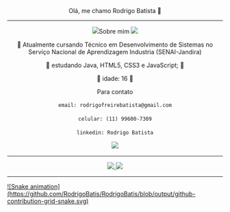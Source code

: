 <div align="center">Olá, me chamo Rodrigo Batista 👋
<hr>
<div>
  <img src="https://static.wixstatic.com/media/fe57a9_c7d5a806498f45ebbb6384e0907e3006~mv2.gif"width="40px">Sobre mim <img src="https://static.wixstatic.com/media/fe57a9_c7d5a806498f45ebbb6384e0907e3006~mv2.gif"width="40px">                                                       
 
  </div>
  
  
  💬 Atualmente cursando Técnico em Desenvolvimento de Sistemas no Serviço Nacional de Aprendizagem Industria (SENAI-Jandira)
  
  📖 estudando Java, HTML5, CSS3 e JavaScript; 📖
  
  🌟 idade: 16 🌟
  
  <div>
    Para contato
    
    email: rodrigofreirebatista@gmail.com
    
    celular: (11) 99600-7309
    
    linkedin: Rodrigo Batista
  </div>  
  <div>
  <img height="center" src="https://media.giphy.com/media/BemKqR9RDK4V2/giphy.gif"/>
  </div>
  <hr>
  <a href="https://github.com/RodrigoBatis">
  <img height="160em" src="https://github-readme-stats.vercel.app/api?username=RodrigoBatis&show_icons=true&theme=Winter isComing&include_all_commits=true&count_private=true"/>
  <img height="165em" src="https://github-readme-stats.vercel.app/api/top-langs/?username=RodrigoBatis&layout=compact&langs_count=7&theme=Winter is Coming "/>
  </div>
  <hr>
 ![Snake animation](https://github.com/RodrigoBatis/RodrigoBatis/blob/output/github-contribution-grid-snake.svg)




